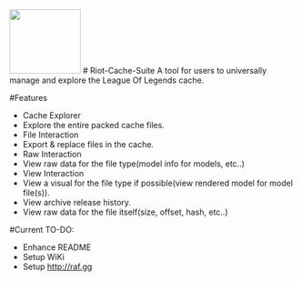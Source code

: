 <img src="http://raf.gg/images//logo.png" width="125" height="113">
# Riot-Cache-Suite
A tool for users to universally manage and explore the League Of Legends cache.

#Features
* Cache Explorer
 * Explore the entire packed cache files.
* File Interaction
 * Export & replace files in the cache.
 * Raw Interaction
  * View raw data for the file type(model info for models, etc..)
 * View Interaction
  * View a visual for the file type if possible(view rendered model for model file(s)).
 * View archive release history.
 * View raw data for the file itself(size, offset, hash, etc..)

#Current TO-DO:
* Enhance README
* Setup WiKi
* Setup http://raf.gg
